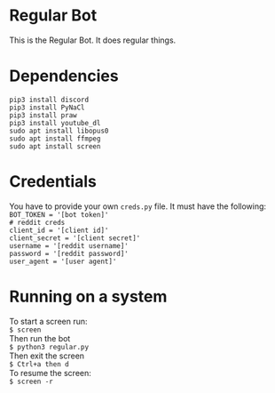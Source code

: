# Regular Bot
This is the Regular Bot. It does regular things.

# Dependencies
`pip3 install discord`<br />
`pip3 install PyNaCl`<br />
`pip3 install praw`<br />
`pip3 install youtube_dl`<br />
`sudo apt install libopus0`<br />
`sudo apt install ffmpeg`<br />
`sudo apt install screen`<br />


# Credentials
You have to provide your own `creds.py` file. It must have the following:<br />
`BOT_TOKEN = '[bot token]'`<br />
`# reddit creds`<br />
`client_id = '[client id]'`<br />
`client_secret = '[client secret]'`<br />
`username = '[reddit username]'`<br />
`password = '[reddit password]'`<br />
`user_agent = '[user agent]'`<br />

# Running on a system
To start a screen run: <br />
`$ screen`<br />
Then run the bot <br />
`$ python3 regular.py`<br />
Then exit the screen <br />
`$ Ctrl+a then d`<br />
To resume the screen: <br />
`$ screen -r`<br />